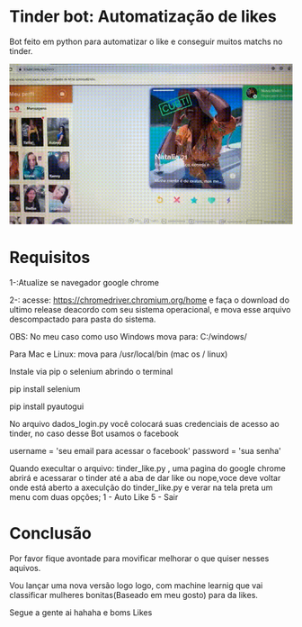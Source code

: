 # Tinder bot: Automatização de likes
Bot feito em python para automatizar o like e conseguir muitos matchs no tinder.

![tinder](https://github.com/alissonf216/tinder-bot-auto-like/blob/master/gifmacth.gif)

# Requisitos

1-:Atualize se navegador google chrome

2-: acesse: https://chromedriver.chromium.org/home 
e faça o download do ultimo release deacordo com seu sistema operacional, e mova esse arquivo descompactado para pasta do sistema.

OBS: No meu caso como uso Windows mova para: C:/windows/

Para Mac e Linux: mova para /usr/local/bin (mac os / linux)

Instale via pip o selenium abrindo o terminal 

pip install selenium

pip install pyautogui

No arquivo dados_login.py você colocará suas credenciais de acesso ao tinder, no caso desse Bot usamos o facebook

 username = 'seu email para acessar o facebook'
 password = 'sua senha'

Quando execultar o arquivo: tinder_like.py , uma pagina do google chrome abrirá e acessarar o tinder até a aba de dar like ou nope,voce deve voltar onde está aberto a axeculção do tinder_like.py e verar na tela preta um menu com duas opções;
1 - Auto Like
5 - Sair

# Conclusão
Por favor fique avontade para movificar melhorar o que quiser nesses aquivos.

Vou lançar uma nova versão logo logo, com machine learnig que vai classificar mulheres bonitas(Baseado em meu gosto) para da likes.

Segue a gente ai hahaha e boms Likes
